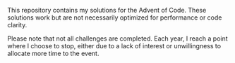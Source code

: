 This repository contains my solutions for the Advent of Code. These solutions work but are not necessarily optimized for performance or code clarity.

Please note that not all challenges are completed. Each year, I reach a point where I choose to stop, either due to a lack of interest or unwillingness to allocate more time to the event.
